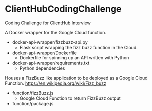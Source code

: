 # ClientHubCodingChallenge
Coding Challenge for ClientHub Interview

A Docker wrapper for the Google Cloud function.

- docker-api-wrapper/fizzbuzz-api.py
   - Flask script wrapping the fizz buzz function in the Cloud.
- docker-api-wrapper/Dockerfile
   - Dockerfile for spinning up an API written with Python
- docker-api-wrapper/requirements.txt
   - Python dependencies

Houses a FizzBuzz like application to be deployed as a Google Cloud Function. https://en.wikipedia.org/wiki/Fizz_buzz

- function/fizzBuzz.js
   - Google Cloud Function to return FizzBuzz output
- function/package.js
